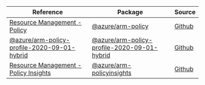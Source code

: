 | Reference | Package | Source |
|---|---|---|
|[Resource Management - Policy](arm-policy-readme.md)|[@azure/arm-policy](https://www.npmjs.com/package/@azure/arm-policy)|[Github](https://github.com/Azure/azure-sdk-for-js/blob/main/sdk/policy/arm-policy)|
|[@azure/arm-policy-profile-2020-09-01-hybrid](arm-policy-profile-2020-09-01-hybrid-readme.md)|[@azure/arm-policy-profile-2020-09-01-hybrid](https://www.npmjs.com/package/@azure/arm-policy-profile-2020-09-01-hybrid)|[Github](https://github.com/Azure/azure-sdk-for-js/blob/main/sdk/policy/arm-policy-profile-2020-09-01-hybrid)|
|[Resource Management - Policy Insights](arm-policyinsights-readme.md)|[@azure/arm-policyinsights](https://www.npmjs.com/package/@azure/arm-policyinsights)|[Github](https://github.com/Azure/azure-sdk-for-js/blob/main/sdk/policyinsights/arm-policyinsights)|
